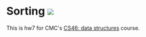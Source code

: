 # Sorting ![](https://api.travis-ci.com/shashankvineet/sorting.svg?branch=master)

This is hw7 for CMC's [CS46: data structures](https://github.com/mikeizbicki/cmc-csci046) course.
